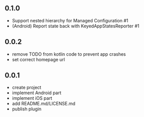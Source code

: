 ## 0.1.0
* Support nested hierarchy for Managed Configuration #1
* (Android) Report state back with KeyedAppStatesReporter #1
## 0.0.2

* remove TODO from kotlin code to prevent app crashes
* set correct homepage url
## 0.0.1

* create project
* implement Android part
* implement iOS part
* add README.md/LICENSE.md
* publish plugin
